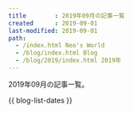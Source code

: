 ```yaml
---
title        : 2019年09月の記事一覧
created      : 2019-09-01
last-modified: 2019-09-01
path:
  - /index.html Neo's World
  - /blog/index.html Blog
  - /blog/2019/index.html 2019年
---
```


2019年09月の記事一覧。

{{ blog-list-dates }}
